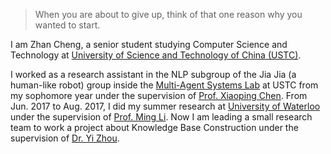> When you are about to give up, think of that one reason why you wanted to start.

I am Zhan Cheng, a senior student studying Computer Science and Technology at [University of Science and Technology of China (USTC)](http://en.ustc.edu.cn).

I worked as a research assistant in the NLP subgroup of the Jia Jia (a human-like robot) group inside the [Multi-Agent Systems Lab](http://ai.ustc.edu.cn/en/home/index.php) at USTC from my sophomore year under the supervision of [Prof. Xiaoping Chen](http://ai.ustc.edu.cn/en/people/xpchen.php). From Jun. 2017 to Aug. 2017, I did my summer research at [University of Waterloo](https://uwaterloo.ca) under the supervision of [Prof. Ming Li](https://cs.uwaterloo.ca/~mli/). Now I am leading a small research team to work a project about Knowledge Base Construction under the supervision of [Dr. Yi Zhou](https://staff.scm.uws.edu.au/~yzhou/).

